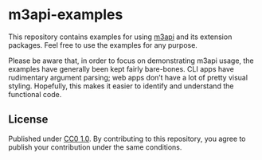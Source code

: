 # m3api-examples

This repository contains examples for using [m3api][] and its extension packages.
Feel free to use the examples for any purpose.

Please be aware that, in order to focus on demonstrating m3api usage,
the examples have generally been kept fairly bare-bones.
CLI apps have rudimentary argument parsing;
web apps don’t have a lot of pretty visual styling.
Hopefully, this makes it easier to identify and understand the functional code.

## License

Published under [CC0 1.0][].
By contributing to this repository,
you agree to publish your contribution under the same conditions.

[m3api]: https://www.npmjs.com/package/m3api
[CC0 1.0]: https://creativecommons.org/publicdomain/zero/1.0/
